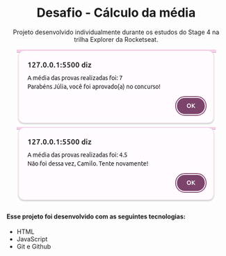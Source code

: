 <h1 align="center"> Desafio  - Cálculo da média </h1>

<p align="center">
Projeto desenvolvido individualmente durante os estudos do Stage 4 na trilha Explorer da Rocketseat.
</p>

<p align="center">
  <img alt="Projeto 01" src="./images/image.png">
  <img alt="Projeto 01" src="./images/image2.png">
</p>

#### Esse projeto foi desenvolvido com as seguintes tecnologias:

- HTML
- JavaScript
- Git e Github
